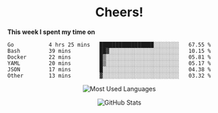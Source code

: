 <h1 align="center">Cheers!</h1>

**This week I spent my time on**
<!--START_SECTION:waka-->

```text
Go           4 hrs 25 mins   █████████████████░░░░░░░░   67.55 %
Bash         39 mins         ██▓░░░░░░░░░░░░░░░░░░░░░░   10.15 %
Docker       22 mins         █▒░░░░░░░░░░░░░░░░░░░░░░░   05.81 %
YAML         20 mins         █▒░░░░░░░░░░░░░░░░░░░░░░░   05.17 %
JSON         17 mins         █░░░░░░░░░░░░░░░░░░░░░░░░   04.38 %
Other        13 mins         ▓░░░░░░░░░░░░░░░░░░░░░░░░   03.32 %
```

<!--END_SECTION:waka-->

<p align="center"><img src="https://github-readme-stats.vercel.app/api/top-langs/?username=thnkrn&layout=compact&hide=html&theme=tokyonight" alt="Most Used Languages" /></p>

<p align="center"><img src="https://github-readme-stats.vercel.app/api?username=thnkrn&show_icons=true&count_private=true&theme=tokyonight" alt="GitHub Stats" /></p>

<!-- <p align="center"><a href="https://wakatime.com"><img src="https://wakatime.com/share/@thnkrn/40092326-d1bd-471b-89da-9a7c63939402.png" /></p>
 -->
